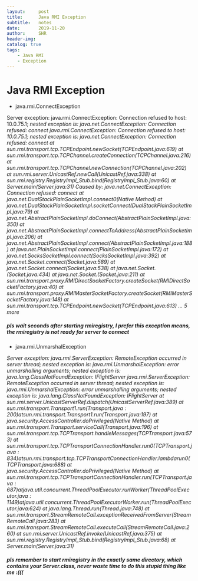 ```yaml
---
layout:     post
title:      Java RMI Exception
subtitle:   notes
date:       2019-11-20
author:     SHR
header-img: 
catalog: true
tags:
    - Java RMI
    - Exception
---
```

# Java RMI Exception


- java.rmi.ConnectException

Server exception: java.rmi.ConnectException: Connection refused to host: 10.0.75.1; *nested exception is: 
	java.net.ConnectException: Connection refused: connect
java.rmi.ConnectException: Connection refused to host: 10.0.75.1; nested exception is: 
	java.net.ConnectException: Connection refused: connect
	at sun.rmi.transport.tcp.TCPEndpoint.newSocket(TCPEndpoint.java:619)
	at sun.rmi.transport.tcp.TCPChannel.createConnection(TCPChannel.java:216)
	at sun.rmi.transport.tcp.TCPChannel.newConnection(TCPChannel.java:202)
	at sun.rmi.server.UnicastRef.newCall(UnicastRef.java:338)
	at sun.rmi.registry.RegistryImpl_Stub.bind(RegistryImpl_Stub.java:60)
	at Server.main(Server.java:31)
Caused by: java.net.ConnectException: Connection refused: connect
	at java.net.DualStackPlainSocketImpl.connect0(Native Method)
	at java.net.DualStackPlainSocketImpl.socketConnect(DualStackPlainSocketImpl.java:79)
	at java.net.AbstractPlainSocketImpl.doConnect(AbstractPlainSocketImpl.java:350)
	at java.net.AbstractPlainSocketImpl.connectToAddress(AbstractPlainSocketImpl.java:206)
	at java.net.AbstractPlainSocketImpl.connect(AbstractPlainSocketImpl.java:188)
	at java.net.PlainSocketImpl.connect(PlainSocketImpl.java:172)
	at java.net.SocksSocketImpl.connect(SocksSocketImpl.java:392)
	at java.net.Socket.connect(Socket.java:589)
	at java.net.Socket.connect(Socket.java:538)
	at java.net.Socket.<init>(Socket.java:434)
	at java.net.Socket.<init>(Socket.java:211)
	at sun.rmi.transport.proxy.RMIDirectSocketFactory.createSocket(RMIDirectSocketFactory.java:40)
	at sun.rmi.transport.proxy.RMIMasterSocketFactory.createSocket(RMIMasterSocketFactory.java:148)
	at sun.rmi.transport.tcp.TCPEndpoint.newSocket(TCPEndpoint.java:613)
	... 5 more*
	
##### pls wait seconds after starting rmiregistry, I prefer this exception means, the rmiregistry is not ready for server to connect

- java.rmi.UnmarshalException

*Server exception: java.rmi.ServerException: RemoteException occurred in server thread; nested exception is: 
	java.rmi.UnmarshalException: error unmarshalling arguments; nested exception is: 
	java.lang.ClassNotFoundException: IFlightServer
java.rmi.ServerException: RemoteException occurred in server thread; nested exception is: 
	java.rmi.UnmarshalException: error unmarshalling arguments; nested exception is: 
	java.lang.ClassNotFoundException: IFlightServer
	at sun.rmi.server.UnicastServerRef.dispatch(UnicastServerRef.java:389)
	at sun.rmi.transport.Transport$1.run(Transport.java:200)
	at sun.rmi.transport.Transport$1.run(Transport.java:197)
	at java.security.AccessController.doPrivileged(Native Method)
	at sun.rmi.transport.Transport.serviceCall(Transport.java:196)
	at sun.rmi.transport.tcp.TCPTransport.handleMessages(TCPTransport.java:573)
	at sun.rmi.transport.tcp.TCPTransport$ConnectionHandler.run0(TCPTransport.java:834)
	at sun.rmi.transport.tcp.TCPTransport$ConnectionHandler.lambda$run$0(TCPTransport.java:688)
	at java.security.AccessController.doPrivileged(Native Method)
	at sun.rmi.transport.tcp.TCPTransport$ConnectionHandler.run(TCPTransport.java:687)
	at java.util.concurrent.ThreadPoolExecutor.runWorker(ThreadPoolExecutor.java:1149)
	at java.util.concurrent.ThreadPoolExecutor$Worker.run(ThreadPoolExecutor.java:624)
	at java.lang.Thread.run(Thread.java:748)
	at sun.rmi.transport.StreamRemoteCall.exceptionReceivedFromServer(StreamRemoteCall.java:283)
	at sun.rmi.transport.StreamRemoteCall.executeCall(StreamRemoteCall.java:260)
	at sun.rmi.server.UnicastRef.invoke(UnicastRef.java:375)
	at sun.rmi.registry.RegistryImpl_Stub.bind(RegistryImpl_Stub.java:68)
	at Server.main(Server.java:31)*
	
##### pls remember to start rmiregistry in the exactly same directory, which contains your Server.class, never waste time to do this stupid thing like me :(((